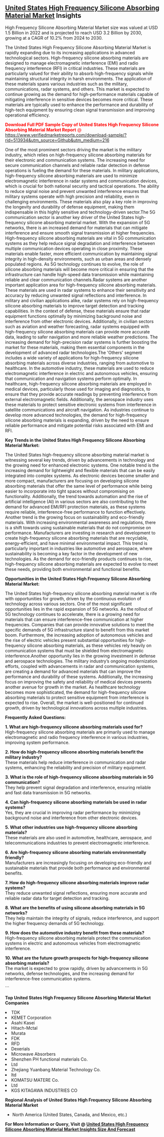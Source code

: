 <h2><a href="https://www.verifiedmarketreports.com/download-sample/?rid=513934&amp;utm_source=Github&amp;utm_medium=216" target="_blank">United States High Frequency Silicone Absorbing Material Market</a> Insights</h2><p>High Frequency Silicone Absorbing Material Market size was valued at USD 1.5 Billion in 2022 and is projected to reach USD 3.2 Billion by 2030, growing at a CAGR of 10.2% from 2024 to 2030.</p><p><p>The United States High Frequency Silicone Absorbing Material Market is rapidly expanding due to its increasing applications in advanced technological sectors. High-frequency silicone absorbing materials are designed to manage electromagnetic interference (EMI) and radio frequency interference (RFI) in critical industries. These materials are particularly valued for their ability to absorb high-frequency signals while maintaining structural integrity in harsh environments. The application of these materials spans various industries such as the military, communications, radar systems, and others. This market is expected to continue growing as the demand for high-performance materials capable of mitigating interference in sensitive devices becomes more critical. These materials are typically used to enhance the performance and durability of high-tech equipment by ensuring clean signal transmission and improving operational efficiency. <p><span class=""><span style="color: #ff0000;"><strong>Download Full PDF Sample Copy of United States High Frequency Silicone Absorbing Material Market Report</strong> @ </span><a href="https://www.verifiedmarketreports.com/download-sample/?rid=513934&amp;utm_source=Github&amp;utm_medium=216" target="_blank">https://www.verifiedmarketreports.com/download-sample/?rid=513934&amp;utm_source=Github&amp;utm_medium=216</a></span></p>One of the most prominent sectors driving the market is the military industry, which relies on high-frequency silicone absorbing materials for their electronic and communication systems. The increasing need for secure communication channels and reliable radar detection in defense operations is fueling the demand for these materials. In military applications, high-frequency silicone absorbing materials are used to minimize electromagnetic interference in radar systems and communication devices, which is crucial for both national security and tactical operations. The ability to reduce signal noise and prevent unwanted interference ensures that military systems operate with high precision and reliability, even in challenging environments. These materials also play a key role in improving the longevity and durability of defense equipment, making them indispensable in this highly sensitive and technology-driven sector.The 5G communication sector is another key driver of the United States high-frequency silicone absorbing material market. With the expansion of 5G networks, there is an increased demand for materials that can mitigate interference and ensure smooth signal transmission at higher frequencies. High-frequency silicone absorbing materials are vital in 5G communication systems as they help reduce signal degradation and interference between multiple communication devices operating in close proximity. These materials enable faster, more efficient communication by maintaining signal integrity in high-density environments, such as urban areas and densely populated regions. As 5G technology continues to evolve, the role of silicone absorbing materials will become more critical in ensuring that the infrastructure can handle high-speed data transmission while maintaining reliable and clear communication channels.Radar systems are another important application area for high-frequency silicone absorbing materials. These materials are used in radar systems to enhance their sensitivity and accuracy by reducing unwanted signal reflections and interference. In military and civilian applications alike, radar systems rely on high-frequency silicone absorbing materials to improve target detection and tracking capabilities. In the context of defense, these materials ensure that radar equipment functions optimally by minimizing background noise and interference from other electronic devices. Additionally, in civilian sectors such as aviation and weather forecasting, radar systems equipped with high-frequency silicone absorbing materials can provide more accurate data, leading to safer navigation and more reliable weather predictions. The increasing demand for high-precision radar systems is further boosting the market for these materials, making them essential components in the development of advanced radar technologies.The 'Others' segment includes a wide variety of applications for high-frequency silicone absorbing materials across diverse industries, ranging from automotive to healthcare. In the automotive industry, these materials are used to reduce electromagnetic interference in electric and autonomous vehicles, ensuring that communication and navigation systems perform optimally. In healthcare, high-frequency silicone absorbing materials are employed in medical devices, particularly those used for imaging and diagnostics, to ensure that they provide accurate readings by preventing interference from external electromagnetic fields. Additionally, the aerospace industry uses these materials to protect sensitive electronic systems from interference in satellite communications and aircraft navigation. As industries continue to develop more advanced technologies, the demand for high-frequency silicone absorbing materials is expanding, driven by the need to ensure reliable performance and mitigate potential risks associated with EMI and RFI.<p><strong>Key Trends in the United States High Frequency Silicone Absorbing Material Market:</strong></p><p>The United States high-frequency silicone absorbing material market is witnessing several key trends, driven by advancements in technology and the growing need for enhanced electronic systems. One notable trend is the increasing demand for lightweight and flexible materials that can be easily integrated into complex systems. As electronic devices become smaller and more compact, manufacturers are focusing on developing silicone absorbing materials that offer the same level of performance while being easier to incorporate into tight spaces without compromising on functionality. Additionally, the trend towards automation and the rise of artificial intelligence (AI) in various sectors are also contributing to the demand for advanced EMI/RFI protection materials, as these systems require reliable, interference-free performance to function effectively. Another trend is the growing focus on sustainability and eco-friendly materials. With increasing environmental awareness and regulations, there is a shift towards using sustainable materials that do not compromise on performance. Manufacturers are investing in research and development to create high-frequency silicone absorbing materials that are recyclable, energy-efficient, and have minimal environmental impact. This trend is particularly important in industries like automotive and aerospace, where sustainability is becoming a key factor in the development of new technologies. As the demand for eco-friendly products continues to rise, high-frequency silicone absorbing materials are expected to evolve to meet these needs, providing both environmental and functional benefits.<p><strong>Opportunities in the United States High Frequency Silicone Absorbing Material Market:</strong></p><p>The United States high-frequency silicone absorbing material market is rife with opportunities for growth, driven by the continuous evolution of technology across various sectors. One of the most significant opportunities lies in the rapid expansion of 5G networks. As the rollout of 5G technology continues to accelerate, there is a growing need for materials that can ensure interference-free communication at higher frequencies. Companies that can provide innovative solutions to meet the specific demands of 5G infrastructure stand to benefit from this market boom. Furthermore, the increasing adoption of autonomous vehicles and the rise of electric vehicles present substantial opportunities for high-frequency silicone absorbing materials, as these vehicles rely heavily on communication systems that must be shielded from electromagnetic interference.Another opportunity lies in the growing investment in defense and aerospace technologies. The military industry’s ongoing modernization efforts, coupled with advancements in radar and communication systems, are creating a demand for advanced materials that can improve the performance and durability of these systems. Additionally, the increasing focus on improving the safety and reliability of medical devices presents another avenue for growth in the market. As healthcare technology becomes more sophisticated, the demand for high-frequency silicone absorbing materials to protect sensitive equipment from interference is expected to rise. Overall, the market is well-positioned for continued growth, driven by technological innovations across multiple industries.<p><strong>Frequently Asked Questions:</strong></p><p><strong>1. What are high-frequency silicone absorbing materials used for?</strong><br> High-frequency silicone absorbing materials are primarily used to manage electromagnetic and radio frequency interference in various industries, improving system performance.</p><p><strong>2. How do high-frequency silicone absorbing materials benefit the military industry?</strong><br> These materials help reduce interference in communication and radar systems, enhancing the reliability and precision of military equipment.</p><p><strong>3. What is the role of high-frequency silicone absorbing materials in 5G communication?</strong><br> They help prevent signal degradation and interference, ensuring reliable and fast data transmission in 5G networks.</p><p><strong>4. Can high-frequency silicone absorbing materials be used in radar systems?</strong><br> Yes, they are crucial in improving radar performance by minimizing background noise and interference from other electronic devices.</p><p><strong>5. What other industries use high-frequency silicone absorbing materials?</strong><br> These materials are also used in automotive, healthcare, aerospace, and telecommunications industries to prevent electromagnetic interference.</p><p><strong>6. Are high-frequency silicone absorbing materials environmentally friendly?</strong><br> Manufacturers are increasingly focusing on developing eco-friendly and sustainable materials that provide both performance and environmental benefits.</p><p><strong>7. How do high-frequency silicone absorbing materials improve radar systems?</strong><br> They reduce unwanted signal reflections, ensuring more accurate and reliable radar data for target detection and tracking.</p><p><strong>8. What are the benefits of using silicone absorbing materials in 5G networks?</strong><br> They help maintain the integrity of signals, reduce interference, and support the higher frequency demands of 5G technology.</p><p><strong>9. How does the automotive industry benefit from these materials?</strong><br> High-frequency silicone absorbing materials protect the communication systems in electric and autonomous vehicles from electromagnetic interference.</p><p><strong>10. What are the future growth prospects for high-frequency silicone absorbing materials?</strong><br> The market is expected to grow rapidly, driven by advancements in 5G networks, defense technologies, and the increasing demand for interference-free communication systems.</p>```</p><p><strong>Top United States High Frequency Silicone Absorbing Material Market Companies</strong></p><div data-test-id=""><p><li>TDK</li><li> KEMET Corporation</li><li> Asahi Kasei</li><li> Hitach-Mctal</li><li> Murata</li><li> FDK</li><li> RFD</li><li> Dexerials</li><li> Microwave Absorbers</li><li> Shenzhen PH functional materials Co.</li><li>Ltd</li><li> Zhejiang Yuanbang Material Technology Co.</li><li>ltd</li><li> KOMATSU MATERE Co.</li><li>Ltd</li><li> KGS KITAGAWA INDUSTRIES CO</li></p><div><strong>Regional Analysis of&nbsp;United States High Frequency Silicone Absorbing Material Market</strong></div><ul><li dir="ltr"><p dir="ltr">North America&nbsp;(United States, Canada, and Mexico, etc.)</p></li></ul><p><strong>For More Information or Query, Visit @&nbsp;</strong><strong><a href="https://www.verifiedmarketreports.com/product/high-frequency-silicone-absorbing-material-market/?utm_source=Github&amp;utm_medium=216" target="_blank">United States High Frequency Silicone Absorbing Material Market Insights Size And Forecast</a></strong></p></div>
